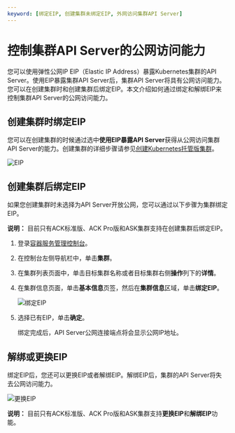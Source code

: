 ```yaml
---
keyword: [绑定EIP, 创建集群未绑定EIP, 外网访问集群API Server]
---
```


# 控制集群API Server的公网访问能力

您可以使用弹性公网IP EIP（Elastic IP Address）暴露Kubernetes集群的API Server。使用EIP暴露集群API Server后，集群API Server将具有公网访问能力。您可以在创建集群时和创建集群后绑定EIP。本文介绍如何通过绑定和解绑EIP来控制集群API Server的公网访问能力。

## 创建集群时绑定EIP

您可以在创建集群的时候通过选中**使用EIP暴露API Server**获得从公网访问集群API Server的能力。创建集群的详细步骤请参见[创建Kubernetes托管版集群](/cn.zh-CN/Kubernetes集群用户指南/集群/创建集群/创建Kubernetes托管版集群.md)。

![EIP](https://help-static-aliyun-doc.aliyuncs.com/assets/img/zh-CN/3475659951/p103507.png)

## 创建集群后绑定EIP

如果您创建集群时未选择为API Server开放公网，您可以通过以下步骤为集群绑定EIP。

**说明：** 目前只有ACK标准版、ACK Pro版和ASK集群支持在创建集群后绑定EIP。

1.  登录[容器服务管理控制台](https://cs.console.aliyun.com)。

2.  在控制台左侧导航栏中，单击**集群**。

3.  在集群列表页面中，单击目标集群名称或者目标集群右侧**操作**列下的**详情**。

4.  在集群信息页面，单击**基本信息**页签，然后在**集群信息**区域，单击**绑定EIP**。

    ![绑定EIP](https://help-static-aliyun-doc.aliyuncs.com/assets/img/zh-CN/3475659951/p103524.png)

5.  选择已有EIP，单击**确定**。

    绑定完成后，API Server公网连接端点将会显示公网IP地址。


## 解绑或更换EIP

绑定EIP后，您还可以更换EIP或者解绑EIP。解绑EIP后，集群的API Server将失去公网访问能力。

![更换EIP](https://help-static-aliyun-doc.aliyuncs.com/assets/img/zh-CN/3475659951/p103535.png)

**说明：** 目前只有ACK标准版、ACK Pro版和ASK集群支持**更换EIP**和**解绑EIP**功能。

